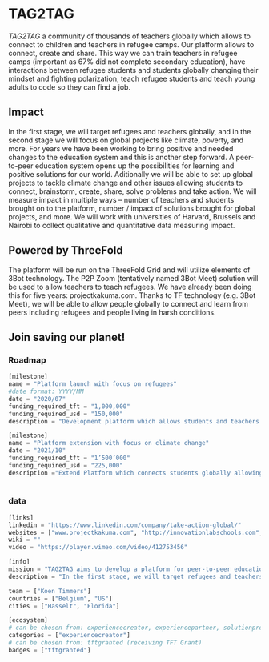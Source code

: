 # TAG2TAG

*TAG2TAG* a community of thousands of teachers globally which allows to connect to children and teachers in refugee camps. Our platform allows to connect, create and share. This way we can train teachers in refugee camps (important as 67% did not complete secondary education), have interactions between refugee students and students globally changing their mindset and fighting polarization, teach refugee students and teach young adults to code so they can find a job.

## Impact

In the first stage, we will target refugees and teachers globally, and in the second stage we will focus on global projects like climate, poverty, and more. For years we have been working to bring positive and needed changes to the education system and this is another step forward. A peer-to-peer education system opens up the possibilities for learning and positive solutions for our world. Aditionally we will be able to set up global projects to tackle climate change and other issues allowing students to connect, brainstorm, create, share, solve problems and take action. We will measure impact in multiple ways – number of teachers and students brought on to the platform, number / impact of solutions brought for global projects, and more. We will work with universities of Harvard, Brussels and Nairobi to collect qualitative and quantitative data measuring impact.

## Powered by ThreeFold

The platform will be run on the ThreeFold Grid and will utilize elements of 3Bot technology. The P2P Zoom (tentatively named 3Bot Meet) solution will be used to allow teachers to teach refugees. We have already been doing this for five years: projectkakuma.com. Thanks to TF technology (e.g. 3Bot Meet), we will be able to allow people globally to connect and learn from peers including refugees and people living in harsh conditions. 

## Join saving our planet!


### Roadmap

```python
[milestone]
name = "Platform launch with focus on refugees"
#date format: YYYY/MM 
date = "2020/07"
funding_required_tft = "1,000,000"
funding_required_usd = "150,000"
description = "Development platform which allows students and teachers to connect globally. 300,000 Refugees will receive free education."

[milestone]
name = "Platform extension with focus on climate change"
date = "2021/10"
funding_required_tft = "1’500’000"
funding_required_usd = "225,000"
description ="Extend Platform which connects students globally allowing them to explore, discuss, create and share solutions about climate change, and take actions. We will work with governments to bring substantial change in 10 countries."
    
```

### data

```python
[links]
linkedin = "https://www.linkedin.com/company/take-action-global/"
websites = ["www.projectkakuma.com", "http://innovationlabschools.com", "http://takeactionglobal.org"]
wiki = ""
video = "https://player.vimeo.com/video/412753456"

[info]
mission = "TAG2TAG aims to develop a platform for peer-to-peer education, where teacher becomes student and student becomes teacher."
description = "In the first stage, we will target refugees and teachers globally, and in the second stage we will focus on global projects like climate, poverty, and more. For years we have been working to bring positive and needed changes to the education system and this is another step forward. A peer-to-peer education system opens up the possibilities for learning and positive solutions for our world. The platform will be run on the ThreeFold Grid and will utilize elements of 3Bot technology. The P2P Zoom (tentatively named 3Bot Meet) solution will be used to allow teachers to teach refugees. (We have already been doing this for five years: projectkakuma.com.).We have a community of thousands of teachers globally which allows to connect to children and teachers in refugee camps. Our platform allows to connect, create and share. This way we can train teachers in refugee camps (important as 67% did not complete secondary education), have interactions between refugee students and students globally changing their mindset and fighting polarization, teach refugee students and teach young adults to code so they can find a job. Thanks to TF technology (e.g. 3Bot Meet), we will be able to allow people globally to connect and learn from peers including refugees and people living in harsh conditions. Aditionally we will be able to set up global projects to tackle climate change and other issues allowing students to connect, brainstorm, create, share, solve problems and take action. We will measure impact in multiple ways – number of teachers and students brought on to the platform, number / impact of solutions brought for global projects, and more. We will work with universities of Harvard, Brussels and Nairobi to collect qualitative and quantitative data measuring impact."

team = ["Koen Timmers"]
countries = ["Belgium", "US"]
cities = ["Hasselt", "Florida"]

[ecosystem]
# can be chosen from: experiencecreator, experiencepartner, solutionprovider, farmer, systemintegrator
categories = ["experiencecreator"]
# can be chosen from: tftgranted (receiving TFT Grant)
badges = ["tftgranted"]

```
